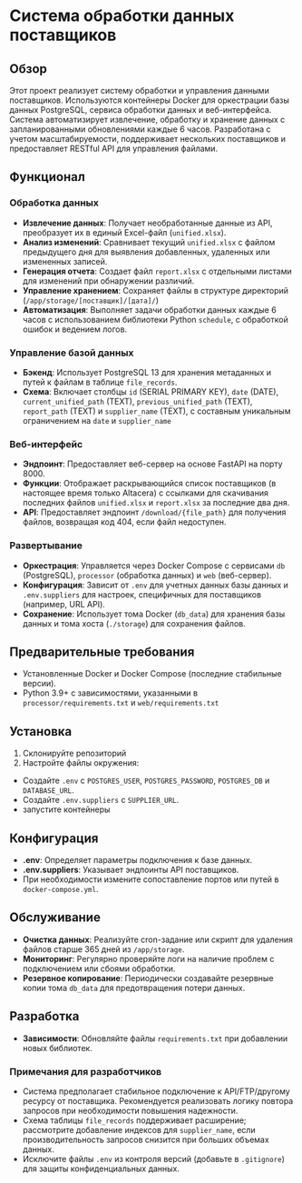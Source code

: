 # Система обработки данных поставщиков

## Обзор
Этот проект реализует  систему обработки и управления данными поставщиков. Используются контейнеры Docker для оркестрации базы данных PostgreSQL, сервиса обработки данных и веб-интерфейса. Система автоматизирует извлечение, обработку и хранение данных с запланированными обновлениями каждые 6 часов. Разработана с учетом масштабируемости, поддерживает нескольких поставщиков и предоставляет RESTful API для управления файлами.

## Функционал

### Обработка данных
- **Извлечение данных**: Получает необработанные данные из API, преобразует их в единый Excel-файл (`unified.xlsx`).
- **Анализ изменений**: Сравнивает текущий `unified.xlsx` с файлом предыдущего дня для выявления добавленных, удаленных или измененных записей.
- **Генерация отчета**: Создает файл `report.xlsx` с отдельными листами для изменений при обнаружении различий.
- **Управление хранением**: Сохраняет файлы в структуре директорий (`/app/storage/[поставщик]/[дата]/`)
- **Автоматизация**: Выполняет задачи обработки данных каждые 6 часов с использованием библиотеки Python `schedule`, с обработкой ошибок и ведением логов.

### Управление базой данных
- **Бэкенд**: Использует PostgreSQL 13 для хранения метаданных и путей к файлам в таблице `file_records`.
- **Схема**: Включает столбцы `id` (SERIAL PRIMARY KEY), `date` (DATE), `current_unified_path` (TEXT), `previous_unified_path` (TEXT), `report_path` (TEXT) и `supplier_name` (TEXT), с составным уникальным ограничением на `date` и `supplier_name` 

### Веб-интерфейс
- **Эндпоинт**: Предоставляет веб-сервер на основе FastAPI на порту 8000.
- **Функции**: Отображает раскрывающийся список поставщиков (в настоящее время только Altacera) с ссылками для скачивания последних файлов `unified.xlsx` и `report.xlsx` за последние два дня.
- **API**: Предоставляет эндпоинт `/download/{file_path}` для получения файлов, возвращая код 404, если файл недоступен.

### Развертывание
- **Оркестрация**: Управляется через Docker Compose с сервисами `db` (PostgreSQL), `processor` (обработка данных) и `web` (веб-сервер).
- **Конфигурация**: Зависит от `.env` для учетных данных базы данных и `.env.suppliers` для настроек, специфичных для поставщиков (например, URL API).
- **Сохранение**: Использует тома Docker (`db_data`) для хранения базы данных и тома хоста (`./storage`) для сохранения файлов.

## Предварительные требования
- Установленные Docker и Docker Compose (последние стабильные версии).
- Python 3.9+ с зависимостями, указанными в `processor/requirements.txt` и `web/requirements.txt` 


## Установка
1. Склонируйте репозиторий
2. Настройте файлы окружения:
- Создайте `.env` с `POSTGRES_USER`, `POSTGRES_PASSWORD`, `POSTGRES_DB` и `DATABASE_URL`.
- Создайте `.env.suppliers` с `SUPPLIER_URL`.
- запустите контейнеры

## Конфигурация
- **.env**: Определяет параметры подключения к базе данных.
- **.env.suppliers**: Указывает эндпоинты API поставщиков.
- При необходимости измените сопоставление портов или путей в `docker-compose.yml`.

## Обслуживание
- **Очистка данных**: Реализуйте cron-задание или скрипт для удаления файлов старше 365 дней из `/app/storage`.
- **Мониторинг**: Регулярно проверяйте логи на наличие проблем с подключением или сбоями обработки.
- **Резервное копирование**: Периодически создавайте резервные копии тома `db_data` для предотвращения потери данных.

## Разработка

- **Зависимости**: Обновляйте файлы `requirements.txt` при добавлении новых библиотек.


### Примечания для разработчиков
- Система предполагает стабильное подключение к API/FTP/другому ресурсу от поставщика. Рекомендуется реализовать логику повтора запросов при необходимости повышения надежности.
- Схема таблицы `file_records` поддерживает расширение; рассмотрите добавление индексов для `supplier_name`, если производительность запросов снизится при больших объемах данных.
- Исключите файлы `.env` из контроля версий (добавьте в `.gitignore`) для защиты конфиденциальных данных.
